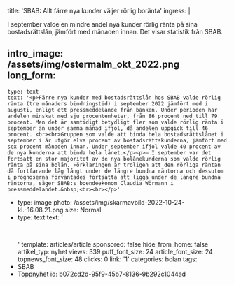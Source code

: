 title: 'SBAB: Allt färre nya kunder väljer rörlig boränta'
ingress: |
  <p>I september valde en mindre andel nya kunder rörlig ränta på sina bostadsrättslån, jämfört med månaden innan. Det visar statistik från SBAB.
  </p>
  
intro_image: /assets/img/ostermalm_okt_2022.png
long_form:
  -
    type: text
    text: '<p>Färre nya kunder med bostadsrättslån hos SBAB valde rörlig ränta (tre månaders bindningstid) i september 2022 jämfört med i augusti, enligt ett pressmeddelande från banken. Under perioden har andelen minskat med sju procentenheter, från 86 procent ned till 79 procent. Men det är samtidigt betydligt fler som valde rörlig ränta i september än under samma månad ifjol, då andelen uppgick till 46 procent. <br><br>Gruppen som valde att binda hela bostadsrättslånet i september i år utgör elva procent av bostadsrättskunderna, jämfört med sex procent månaden innan. Under september ifjol valde 40 procent av de nya kunderna att binda hela lånet.</p><p>– I september var det fortsatt en stor majoritet av de nya bolånekunderna som valde rörlig ränta på sina bolån. Förklaringen är troligen att den rörliga räntan då fortfarande låg långt under de längre bundna räntorna och dessutom i prognoserna förväntades fortsätta att ligga under de längre bundna räntorna, säger SBAB:s boendeekonom Claudia Wörmann i pressmeddelandet.&nbsp;<br><br></p>'
  -
    type: image
    photo: /assets/img/skarmavbild-2022-10-24-kl.-16.08.21.png
    size: Normal
  -
    type: text
    text: '<p><br></p>'
template: articles/article
sponsored: false
hide_from_home: false
artikel_typ: nyhet
views: 339
puff_font_size: 24
article_font_size: 24
topnews_font_size: 48
clicks: 0
link: '1'
categories: bolan
tags:
  - SBAB
  - Toppnyhet
id: b072cd2d-95f9-45b7-8136-9b292c1044ad
